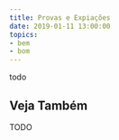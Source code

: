 ```yaml
---
title: Provas e Expiações
date: 2019-01-11 13:00:00
topics: 
- bem
- bom
---
```


todo

## Veja Também
TODO

